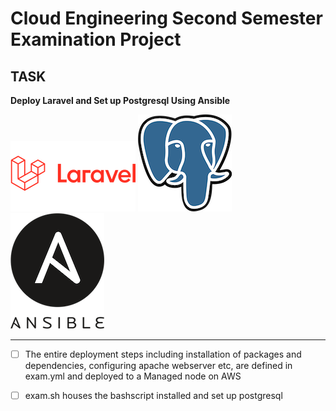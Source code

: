 # Cloud Engineering Second Semester Examination Project

## TASK

**Deploy Laravel and Set up Postgresql Using Ansible**

![Laravel](laravel.png) ![Postgre](pgsql.svg.png) ![Ansible](Ansible_logo.svg.png)

---

- [ ] The entire deployment steps including installation of packages and dependencies, configuring apache webserver etc, are defined in exam.yml and deployed to a Managed node on AWS

- [ ] exam.sh houses the bashscript installed and set up postgresql

